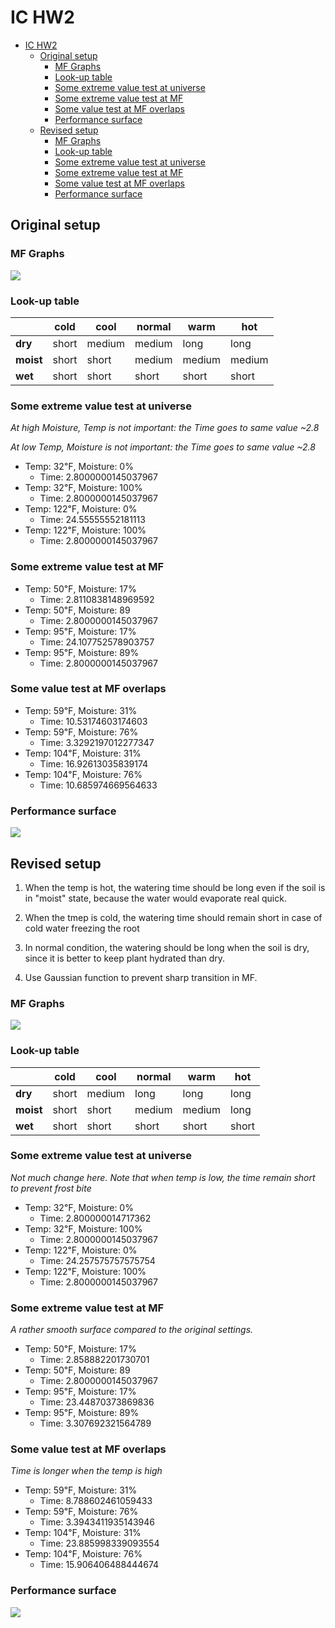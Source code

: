 # IC HW2

- [IC HW2](#ic-hw2)
	- [Original setup](#original-setup)
		- [MF Graphs](#mf-graphs)
		- [Look-up table](#look-up-table)
		- [Some extreme value test at universe](#some-extreme-value-test-at-universe)
		- [Some extreme value test at MF](#some-extreme-value-test-at-mf)
		- [Some value test at MF overlaps](#some-value-test-at-mf-overlaps)
		- [Performance surface](#performance-surface)
	- [Revised setup](#revised-setup)
		- [MF Graphs](#mf-graphs-1)
		- [Look-up table](#look-up-table-1)
		- [Some extreme value test at universe](#some-extreme-value-test-at-universe-1)
		- [Some extreme value test at MF](#some-extreme-value-test-at-mf-1)
		- [Some value test at MF overlaps](#some-value-test-at-mf-overlaps-1)
		- [Performance surface](#performance-surface-1)

## Original setup

### MF Graphs

![](Figures/Fuzzy_Original.png)

### Look-up table

|           | **cold** | **cool** | **normal** | **warm** | **hot** |
|-----------|----------|----------|------------|----------|---------|
| **dry**   | short    | medium   | medium     | long     | long    |
| **moist** | short    | short    | medium     | medium   | medium  |
| **wet**   | short    | short    | short      | short    | short   |


### Some extreme value test at universe

_At high Moisture, Temp is not important: the Time goes to same value ~2.8_

_At low Temp, Moisture is not important: the Time goes to same value ~2.8_


- Temp: 32℉, Moisture: 0%
	- Time: 2.8000000145037967
- Temp: 32℉, Moisture: 100%
	- Time: 2.8000000145037967
- Temp: 122℉, Moisture: 0%
	- Time: 24.55555552181113
- Temp: 122℉, Moisture: 100%
	- Time: 2.8000000145037967

### Some extreme value test at MF


- Temp: 50℉, Moisture: 17%
	- Time: 2.8110838148969592
- Temp: 50℉, Moisture: 89
	- Time: 2.8000000145037967
- Temp: 95℉, Moisture: 17%
	- Time: 24.107752578903757
- Temp: 95℉, Moisture: 89%
	- Time: 2.8000000145037967

### Some value test at MF overlaps

- Temp: 59℉, Moisture: 31%
	- Time: 10.53174603174603
- Temp: 59℉, Moisture: 76%
	- Time: 3.3292197012277347
- Temp: 104℉, Moisture: 31%
	- Time: 16.92613035839174
- Temp: 104℉, Moisture: 76%
	- Time: 10.685974669564633

### Performance surface

![](Figures/Fuzzy_Original_3D.png)

## Revised setup

1. When the temp is hot, the watering time should be long even if the soil is in "moist" state, because the water would evaporate real quick.
   
2. When the tmep is cold, the watering time should remain short in case of cold water freezing the root
   
3. In normal condition, the watering should be long when the soil is dry, since it is better to keep plant hydrated than dry.
   
4. Use Gaussian function to prevent sharp transition in MF.

### MF Graphs

![](Figures/Fuzzy_Revised.png)

### Look-up table

|           | **cold** | **cool** | **normal** | **warm** | **hot** |
|-----------|----------|----------|------------|----------|---------|
| **dry**   | short    | medium   | long       | long     | long    |
| **moist** | short    | short    | medium     | medium   | long    |
| **wet**   | short    | short    | short      | short    | short   |

### Some extreme value test at universe
_Not much change here. Note that when temp is low, the time remain short to prevent frost bite_

- Temp: 32℉, Moisture: 0%
	- Time: 2.800000014717362
- Temp: 32℉, Moisture: 100%
	- Time: 2.8000000145037967
- Temp: 122℉, Moisture: 0%
	- Time: 24.257575757575754
- Temp: 122℉, Moisture: 100%
	- Time: 2.8000000145037967

### Some extreme value test at MF
_A rather smooth surface compared to the original settings._

- Temp: 50℉, Moisture: 17%
	- Time: 2.858882201730701
- Temp: 50℉, Moisture: 89
	- Time: 2.8000000145037967
- Temp: 95℉, Moisture: 17%
	- Time: 23.44870373869836
- Temp: 95℉, Moisture: 89%
	- Time: 3.307692321564789

### Some value test at MF overlaps
_Time is longer when the temp is high_

- Temp: 59℉, Moisture: 31%
	- Time: 8.788602461059433
- Temp: 59℉, Moisture: 76%
	- Time: 3.3943411935143946
- Temp: 104℉, Moisture: 31%
	- Time: 23.885998339093554
- Temp: 104℉, Moisture: 76%
	- Time: 15.906406488444674

### Performance surface

![](Figures/Fuzzy_Revised_3D.png)